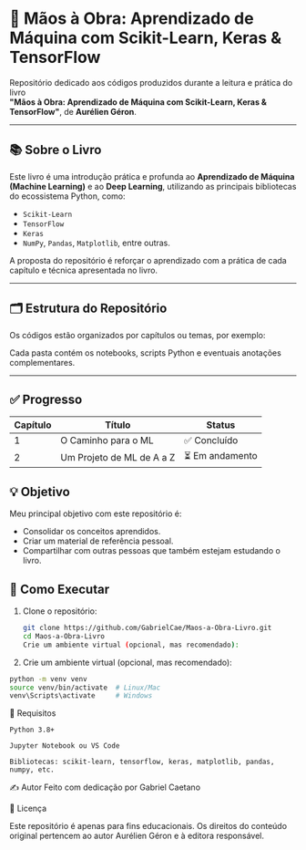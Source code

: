 # 📘 Mãos à Obra: Aprendizado de Máquina com Scikit-Learn, Keras & TensorFlow

Repositório dedicado aos códigos produzidos durante a leitura e prática do livro  
**"Mãos à Obra: Aprendizado de Máquina com Scikit-Learn, Keras & TensorFlow"**, de **Aurélien Géron**.

---

## 📚 Sobre o Livro

Este livro é uma introdução prática e profunda ao **Aprendizado de Máquina (Machine Learning)** e ao **Deep Learning**, utilizando as principais bibliotecas do ecossistema Python, como:

- `Scikit-Learn`
- `TensorFlow`
- `Keras`
- `NumPy`, `Pandas`, `Matplotlib`, entre outras.

A proposta do repositório é reforçar o aprendizado com a prática de cada capítulo e técnica apresentada no livro.

---

## 🗂 Estrutura do Repositório

Os códigos estão organizados por capítulos ou temas, por exemplo:


Cada pasta contém os notebooks, scripts Python e eventuais anotações complementares.

---

## ✅ Progresso

| Capítulo | Título                                      | Status     |
|----------|---------------------------------------------|------------|
| 1        | O Caminho para o ML                         | ✅ Concluído |
| 2        | Um Projeto de ML de A a Z                   | ⏳ Em andamento |

## 💡 Objetivo

Meu principal objetivo com este repositório é:

- Consolidar os conceitos aprendidos.
- Criar um material de referência pessoal.
- Compartilhar com outras pessoas que também estejam estudando o livro.
## 🚀 Como Executar

1. Clone o repositório:
   ```bash
   git clone https://github.com/GabrielCae/Maos-a-Obra-Livro.git
   cd Maos-a-Obra-Livro
   Crie um ambiente virtual (opcional, mas recomendado):
   ```
  
2. Crie um ambiente virtual (opcional, mas recomendado):
  ```bash
  python -m venv venv
  source venv/bin/activate  # Linux/Mac
  venv\Scripts\activate     # Windows
  ```

📌 Requisitos

    Python 3.8+

    Jupyter Notebook ou VS Code

    Bibliotecas: scikit-learn, tensorflow, keras, matplotlib, pandas, numpy, etc.

✍️ Autor
Feito com dedicação por Gabriel Caetano 

📖 Licença

Este repositório é apenas para fins educacionais. Os direitos do conteúdo original pertencem ao autor Aurélien Géron e à editora responsável.

